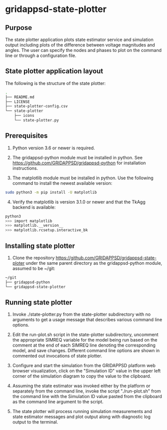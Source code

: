 # gridappsd-state-plotter

## Purpose

The state plotter application plots state estimator service and simulation output including plots of the difference between voltage magnitudes and angles.  The user can specify the nodes and phases to plot on the command line or through a configuration file.


## State plotter application layout

The following is the structure of the state plotter:

```` bash
.
├── README.md
├── LICENSE
├── state-plotter-config.csv
└── state-plotter
    ├── icons
    └── state-plotter.py
````


## Prerequisites

1. Python version 3.6 or newer is required.

2. The gridappsd-python module must be installed in python.  See <https://github.com/GRIDAPPSD/gridappsd-python> for installation instructions.

3. The matplotlib module must be installed in python.  Use the following command to install the newest available version:

```` bash
sudo python3 -m pip install -U matplotlib
````

4. Verify the matplotlib is version 3.1.0 or newer and that the TkAgg backend is available:

```` bash
python3
>>> import matplotlib
>>> matplotlib.__version__
>>> matplotlib.rcsetup.interactive_bk
````


## Installing state plotter

1. Clone the repository <https://github.com/GRIDAPPSD/gridappsd-state-ploter> under the same parent directory as the gridappsd-python module, assumed to be ~/git:

```` bash
~/git
├── gridappsd-python
└── gridappsd-state-plotter
````


## Running state plotter

1. Invoke ./state-plotter.py from the state-plotter subdirectory with no arguments to get a usage message that describes various command line options.

2. Edit the run-plot.sh script in the state-plotter subdirectory, uncomment the appropriate SIMREQ variable for the model being run based on the comment at the end of each SIMREQ line denoting the corresponding model, and save changes. Different command line options are shown in commented out invocations of state plotter.

3. Configure and start the simulation from the GRIDAPPSD platform web browser visualization, click on the "Simulation ID" value in the upper left corner of the simulation diagram to copy the value to the clipboard.

3. Assuming the state estimator was invoked either by the platform or separately from the command line, invoke the script "./run-plot.sh" from the command line with the Simulation ID value pasted from the clipboard as the command line argument to the script.

4. The state plotter will process running simulation measurements and state estimator messages and plot output along with diagnostic log output to the terminal.

